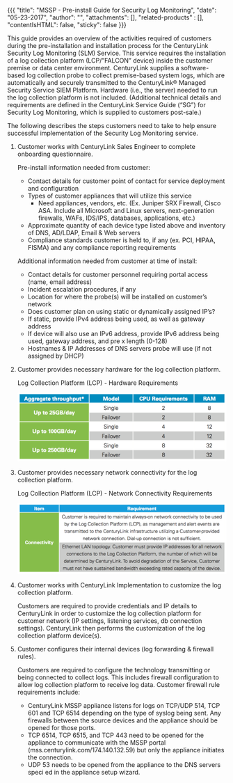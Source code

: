 {{{
"title": "MSSP - Pre-install Guide for Security Log Monitoring",
"date": "05-23-2017",
"author": "",
"attachments": [],
"related-products" : [],
"contentIsHTML": false,
"sticky": false
}}}

This guide provides an overview of the activities required of customers during the pre-installation and installation process for the CenturyLink Security Log Monitoring (SLM) Service. This service requires the installation of a log collection platform (LCP/”FALCON” device) inside the customer premise or data center environment. CenturyLink supplies a software-based log collection probe to collect premise-based system logs, which are automatically and securely transmitted to the CenturyLink® Managed Security Service SIEM Platform. Hardware (i.e., the server) needed to run the log collection platform is not included. (Additional technical details and requirements are defined in the CenturyLink Service Guide (“SG”) for Security Log Monitoring, which is supplied to customers post-sale.)

The following describes the steps customers need to take to help ensure successful implementation of the Security Log Monitoring service.

1. Customer works with CenturyLink Sales Engineer to complete onboarding questionnaire.

    Pre-install information needed from customer:

    * Contact details for customer point of contact for service deployment and configuration
    * Types of customer appliances that will utilize this service
      * Need appliances, vendors, etc. (Ex. Juniper SRX Firewall, Cisco ASA. Include all Microsoft and Linux servers, next-generation firewalls, WAFs, IDS/IPS, databases, applications, etc.)
    * Approximate quantity of each device type listed above and inventory of DNS, AD/LDAP, Email & Web servers
    * Compliance standards customer is held to, if any (ex. PCI, HIPAA, FISMA) and any compliance reporting requirements

    Additional information needed from customer at time of install:

    * Contact details for customer personnel requiring portal access (name, email address)
    * Incident escalation procedures, if any
    * Location for where the probe(s) will be installed on customer’s network
    * Does customer plan on using static or dynamically assigned IP’s?
    * If static, provide IPv4 address being used, as well as gateway address
    * If device will also use an IPv6 address, provide IPv6 address being used, gateway address, and pre x length (0-128)
    * Hostnames & IP Addresses of DNS servers probe will use (if not assigned by DHCP)

2. Customer provides necessary hardware for the log collection platform.

    Log Collection Platform (LCP) - Hardware Requirements

    ![Hardware requirements](../images/mssp-security-log-monitoring-pre-install-guide-1.png)

3. Customer provides necessary network connectivity for the log collection platform.

    Log Collection Platform (LCP) - Network Connectivity Requirements

    ![Network requirements](../images/mssp-security-log-monitoring-pre-install-guide-2.png)

4. Customer works with CenturyLink Implementation to customize the log collection platform.

    Customers are required to provide credentials and IP details to CenturyLink in order to customize the log collection platform for customer network (IP settings, listening services, db connection settings). CenturyLink then performs the customization of the log collection platform device(s).

5. Customer configures their internal devices (log forwarding & firewall rules).

    Customers are required to configure the technology transmitting or being connected to collect logs. This includes firewall configuration to allow log collection platform to receive log data. Customer  firewall rule requirements include:

    * CenturyLink MSSP appliance listens for logs on TCP/UDP 514, TCP 601 and TCP 6514 depending on the type of syslog being sent. Any firewalls between the source devices and the appliance should be opened for those ports.
    * TCP 6514, TCP 6515, and TCP 443 need to be opened for the appliance to communicate with the MSSP portal (mss.centurylink.com/174.140.132.59) but only the appliance initiates the connection.
    * UDP 53 needs to be opened from the appliance to the DNS servers speci ed in the appliance setup wizard.

